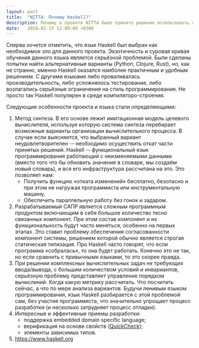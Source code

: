 ```yaml
---
layout: post
title:  "NITTA: Почему Haskell?"
description: Почему в проекте NITTA было принято решение использовать язык программирования Haskell?
date:   2018-02-15 12:00:00 +0300
---
```


Сперва хочется отметить, что язык Haskell был выбран как необходимое зло для данного проекта. Экзотичность и суровая кривая обучения данного языка является серьёзной проблемой. Были сделаны попытки найти альтернативные варианты (Python, Clojure, Rust), но, как не странно, именно Haskell оказался наиболее практичным и удобным решением. С другими языками либо проваливалась производительность, либо усложнялось тестирование, либо возлагались серьёзные ограничения на стиль программирования. Не просто так Haskell популярен в среде компиляторо-строения.

Следующие особенности проекта и языка стали определяющими:

1. Метод синтеза. В его основе лежит имитационная модель целевого вычислителя, используя которую система синтеза перебирает возможные варианты организации вычислительного процесса. В случае если выясняется, что выбранный вариант неудовлетворителен -- необходимо осуществить откат части принятых решений. Haskell -- функциональный язык программирования работающий с неизменяемыми данными (вместо того что бы обновить значение в словаре, мы создаём новый словарь), и вся его инфраструктура рассчитана на это. Это позволяет нам:
    - Получить функцию «отката изменений» бесплатно, безопасно и при этом не нагружая программиста или инструментальную машину.
    - Обеспечить параллельную работу без гонок и задаром.
2. Разрабатываемый САПР является сложным программным продуктом включающим в себя большое количество тесно связанных компонент. При этом состав компонент и их функциональность будут часто меняться, особенно на первых этапах. Это ставит проблему обеспечения согласованности компонент системы, решением которой обычно является строгая статическая типизация. Про Haskell часто говорят, что если программа «собралась», то она будет работать. Конечно это не так, но если сравнить с привычными языками, то это скорее правда.
3. При решении комплексных вычислительных задач не требующих ввода/вывода, с большим количеством условий и инвариантов, серьёзную проблему представляет управление порядком вычислений. Когда какую метрику рассчитать. Что посчитать сейчас, а что по мере анализа вариантов. Будучи ленивым языком программирования, язык Haskell разбирается с этой проблемой сам, без участия программиста, что значительно упрощает процесс разработки (и несколько затрудняет процесс отладки).
4. Интересные и эффективные приемы разработки:
    - поддержка embedded domain specific language;
    - верификация на основе свойств ([QuickCheck](https://hackage.haskell.org/package/QuickCheck));
    - элементы зависимых типов.
5. https://www.haskell.org
